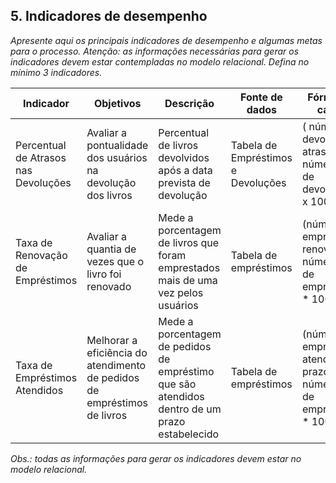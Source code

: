 ## 5. Indicadores de desempenho

_Apresente aqui os principais indicadores de desempenho e algumas metas para o processo. Atenção: as informações necessárias para gerar os indicadores devem estar contempladas no modelo relacional. Defina no mínimo 3 indicadores._

| **Indicador** | **Objetivos** | **Descrição** | **Fonte de dados** | **Fórmula de cálculo** |
| ---           | ---           | ---           | ---             | ---             |
| Percentual de Atrasos nas Devoluções | Avaliar a pontualidade dos usuários na devolução dos livros | Percentual de livros devolvidos após a data prevista de devolução | Tabela de Empréstimos e Devoluções | ( número de devoluções atrasadas / número total de devoluções ) x 100 |
| Taxa de Renovação de Empréstimos | Avaliar a quantia de vezes que o livro foi renovado | Mede a porcentagem de livros que foram emprestados mais de uma vez pelos usuários | Tabela de empréstimos | (número de empréstimos renovados / número total de empréstimos) * 100 |
| Taxa de Empréstimos Atendidos | Melhorar a eficiência do atendimento de pedidos de empréstimos de livros | Mede a porcentagem de pedidos de empréstimo que são atendidos dentro de um prazo estabelecido | Tabela de empréstimos | (número de emprestimo atendidos no prazo / número total de emprestimos) * 100 |

_Obs.: todas as informações para gerar os indicadores devem estar no modelo relacional._
